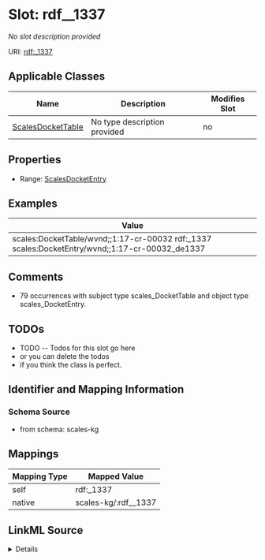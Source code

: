 

# Slot: rdf__1337


_No slot description provided_





URI: [rdf:_1337](http://www.w3.org/1999/02/22-rdf-syntax-ns#_1337)



<!-- no inheritance hierarchy -->





## Applicable Classes

| Name | Description | Modifies Slot |
| --- | --- | --- |
| [ScalesDocketTable](../classes/ScalesDocketTable.md) | No type description provided |  no  |







## Properties

* Range: [ScalesDocketEntry](../classes/ScalesDocketEntry.md)






## Examples

| Value |
| --- |
| scales:DocketTable/wvnd;;1:17-cr-00032 rdf:_1337 scales:DocketEntry/wvnd;;1:17-cr-00032_de1337 |

## Comments

* 79 occurrences with subject type scales_DocketTable and object type scales_DocketEntry.

## TODOs

* TODO -- Todos for this slot go here
* or you can delete the todos
* if you think the class is perfect.

## Identifier and Mapping Information







### Schema Source


* from schema: scales-kg




## Mappings

| Mapping Type | Mapped Value |
| ---  | ---  |
| self | rdf:_1337 |
| native | scales-kg/:rdf__1337 |




## LinkML Source

<details>
```yaml
name: rdf__1337
description: No slot description provided
todos:
- TODO -- Todos for this slot go here
- or you can delete the todos
- if you think the class is perfect.
comments:
- 79 occurrences with subject type scales_DocketTable and object type scales_DocketEntry.
examples:
- value: scales:DocketTable/wvnd;;1:17-cr-00032 rdf:_1337 scales:DocketEntry/wvnd;;1:17-cr-00032_de1337
from_schema: scales-kg
rank: 1000
slot_uri: rdf:_1337
alias: rdf__1337
domain_of:
- scales_DocketTable
range: scales_DocketEntry

```
</details>